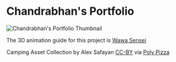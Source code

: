# Chandrabhan's Portfolio


![Chandrabhan's Portfolio Thumbnail](https://github.com/chandrabhan-singh-1/shared-assets/blob/main/Images/portfolio/portfolio-thumbnail.png)



The 3D animation guide for this project is [Wawa Sensei](https://github.com/wass08) 

Camping Asset Collection by Alex Safayan [CC-BY](https://creativecommons.org/licenses/by/3.0/) via [Poly Pizza](https://poly.pizza/m/3nj59_uuCbM)



